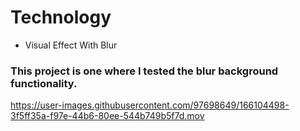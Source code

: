 # Technology

- Visual Effect With Blur


### This project is one where I tested the blur background functionality.


https://user-images.githubusercontent.com/97698649/166104498-3f5ff35a-f97e-44b6-80ee-544b749b5f7d.mov

